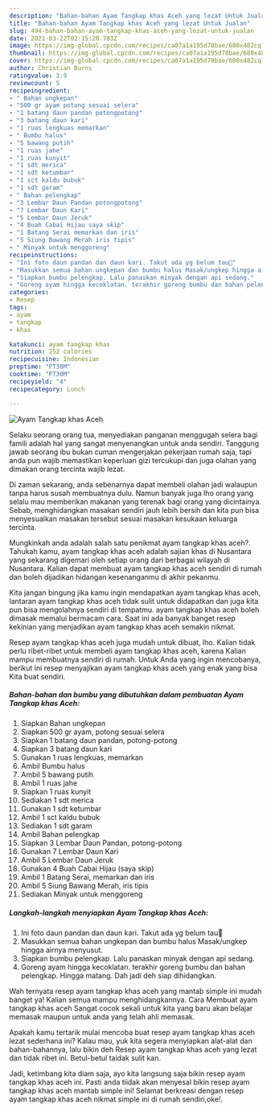 ```yaml
---
description: "Bahan-bahan Ayam Tangkap khas Aceh yang lezat Untuk Jualan"
title: "Bahan-bahan Ayam Tangkap khas Aceh yang lezat Untuk Jualan"
slug: 494-bahan-bahan-ayam-tangkap-khas-aceh-yang-lezat-untuk-jualan
date: 2021-03-22T02:15:20.783Z
image: https://img-global.cpcdn.com/recipes/ca07a1a195d78bae/680x482cq70/ayam-tangkap-khas-aceh-foto-resep-utama.jpg
thumbnail: https://img-global.cpcdn.com/recipes/ca07a1a195d78bae/680x482cq70/ayam-tangkap-khas-aceh-foto-resep-utama.jpg
cover: https://img-global.cpcdn.com/recipes/ca07a1a195d78bae/680x482cq70/ayam-tangkap-khas-aceh-foto-resep-utama.jpg
author: Christian Burns
ratingvalue: 3.9
reviewcount: 5
recipeingredient:
- " Bahan ungkepan"
- "500 gr ayam potong sesuai selera"
- "1 batang daun pandan potongpotong"
- "3 batang daun kari"
- "1 ruas lengkuas memarkan"
- " Bumbu halus"
- "5 bawang putih"
- "1 ruas jahe"
- "1 ruas kunyit"
- "1 sdt merica"
- "1 sdt ketumbar"
- "1 sct kaldu bubuk"
- "1 sdt garam"
- " Bahan pelengkap"
- "3 Lembar Daun Pandan potongpotong"
- "7 Lembar Daun Kari"
- "5 Lembar Daun Jeruk"
- "4 Buah Cabai Hijau saya skip"
- "1 Batang Serai memarkan dan iris"
- "5 Siung Bawang Merah iris tipis"
- " Minyak untuk menggoreng"
recipeinstructions:
- "Ini foto daun pandan dan daun kari. Takut ada yg belum tau🤭"
- "Masukkan semua bahan ungkepan dan bumbu halus Masak/ungkep hingga airnya menyusut."
- "Siapkan bumbu pelengkap. Lalu panaskan minyak dengan api sedang."
- "Goreng ayam hingga kecoklatan. terakhir goreng bumbu dan bahan pelengkap. Hingga matang. Dah jadi deh siap dihidangkan."
categories:
- Resep
tags:
- ayam
- tangkap
- khas

katakunci: ayam tangkap khas 
nutrition: 252 calories
recipecuisine: Indonesian
preptime: "PT38M"
cooktime: "PT30M"
recipeyield: "4"
recipecategory: Lunch

---
```



![Ayam Tangkap khas Aceh](https://img-global.cpcdn.com/recipes/ca07a1a195d78bae/680x482cq70/ayam-tangkap-khas-aceh-foto-resep-utama.jpg)

Selaku seorang orang tua, menyediakan panganan menggugah selera bagi famili adalah hal yang sangat menyenangkan untuk anda sendiri. Tanggung jawab seorang ibu bukan cuman mengerjakan pekerjaan rumah saja, tapi anda pun wajib memastikan keperluan gizi tercukupi dan juga olahan yang dimakan orang tercinta wajib lezat.

Di zaman  sekarang, anda sebenarnya dapat membeli olahan jadi walaupun tanpa harus susah membuatnya dulu. Namun banyak juga lho orang yang selalu mau memberikan makanan yang terenak bagi orang yang dicintainya. Sebab, menghidangkan masakan sendiri jauh lebih bersih dan kita pun bisa menyesuaikan masakan tersebut sesuai masakan kesukaan keluarga tercinta. 



Mungkinkah anda adalah salah satu penikmat ayam tangkap khas aceh?. Tahukah kamu, ayam tangkap khas aceh adalah sajian khas di Nusantara yang sekarang digemari oleh setiap orang dari berbagai wilayah di Nusantara. Kalian dapat membuat ayam tangkap khas aceh sendiri di rumah dan boleh dijadikan hidangan kesenanganmu di akhir pekanmu.

Kita jangan bingung jika kamu ingin mendapatkan ayam tangkap khas aceh, lantaran ayam tangkap khas aceh tidak sulit untuk didapatkan dan juga kita pun bisa mengolahnya sendiri di tempatmu. ayam tangkap khas aceh boleh dimasak memalui bermacam cara. Saat ini ada banyak banget resep kekinian yang menjadikan ayam tangkap khas aceh semakin nikmat.

Resep ayam tangkap khas aceh juga mudah untuk dibuat, lho. Kalian tidak perlu ribet-ribet untuk membeli ayam tangkap khas aceh, karena Kalian mampu membuatnya sendiri di rumah. Untuk Anda yang ingin mencobanya, berikut ini resep menyajikan ayam tangkap khas aceh yang enak yang bisa Kita buat sendiri.

<!--inarticleads1-->

##### Bahan-bahan dan bumbu yang dibutuhkan dalam pembuatan Ayam Tangkap khas Aceh:

1. Siapkan  Bahan ungkepan
1. Siapkan 500 gr ayam, potong sesuai selera
1. Siapkan 1 batang daun pandan, potong-potong
1. Siapkan 3 batang daun kari
1. Gunakan 1 ruas lengkuas, memarkan
1. Ambil  Bumbu halus
1. Ambil 5 bawang putih
1. Ambil 1 ruas jahe
1. Siapkan 1 ruas kunyit
1. Sediakan 1 sdt merica
1. Gunakan 1 sdt ketumbar
1. Ambil 1 sct kaldu bubuk
1. Sediakan 1 sdt garam
1. Ambil  Bahan pelengkap
1. Siapkan 3 Lembar Daun Pandan, potong-potong
1. Gunakan 7 Lembar Daun Kari
1. Ambil 5 Lembar Daun Jeruk
1. Gunakan 4 Buah Cabai Hijau (saya skip)
1. Ambil 1 Batang Serai, memarkan dan iris
1. Ambil 5 Siung Bawang Merah, iris tipis
1. Sediakan  Minyak untuk menggoreng




<!--inarticleads2-->

##### Langkah-langkah menyiapkan Ayam Tangkap khas Aceh:

1. Ini foto daun pandan dan daun kari. Takut ada yg belum tau🤭
1. Masukkan semua bahan ungkepan dan bumbu halus Masak/ungkep hingga airnya menyusut.
1. Siapkan bumbu pelengkap. Lalu panaskan minyak dengan api sedang.
1. Goreng ayam hingga kecoklatan. terakhir goreng bumbu dan bahan pelengkap. Hingga matang. Dah jadi deh siap dihidangkan.




Wah ternyata resep ayam tangkap khas aceh yang mantab simple ini mudah banget ya! Kalian semua mampu menghidangkannya. Cara Membuat ayam tangkap khas aceh Sangat cocok sekali untuk kita yang baru akan belajar memasak maupun untuk anda yang telah ahli memasak.

Apakah kamu tertarik mulai mencoba buat resep ayam tangkap khas aceh lezat sederhana ini? Kalau mau, yuk kita segera menyiapkan alat-alat dan bahan-bahannya, lalu bikin deh Resep ayam tangkap khas aceh yang lezat dan tidak ribet ini. Betul-betul taidak sulit kan. 

Jadi, ketimbang kita diam saja, ayo kita langsung saja bikin resep ayam tangkap khas aceh ini. Pasti anda tiidak akan menyesal bikin resep ayam tangkap khas aceh mantab simple ini! Selamat berkreasi dengan resep ayam tangkap khas aceh nikmat simple ini di rumah sendiri,oke!.

